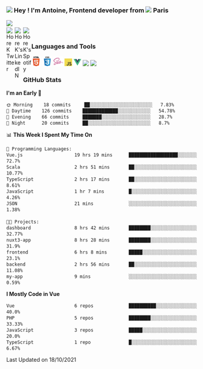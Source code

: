 ### <img src="https://media.giphy.com/media/hvRJCLFzcasrR4ia7z/giphy.gif" height="19px"> Hey ! I'm Antoine, Frontend developer from <img src="https://user-images.githubusercontent.com/45999037/109720557-8a4eaa00-7baa-11eb-8992-25452bd80e76.png" width="18px"/> Paris

<img src="https://media.giphy.com/media/UtEM6J85KZUgJhFUNs/giphy.gif" height="150px">

<div>
  <a href="https://twitter.com/HoreK0">
    <img align="left" alt="HoreK Twitter" width="22px" src="https://raw.githubusercontent.com/peterthehan/peterthehan/master/assets/twitter.svg" />
  </a>
  <a href="https://www.linkedin.com/in/antoine-lelong-510027199">
    <img align="left" alt="HoreK's LinkedIN" width="22px" src="https://raw.githubusercontent.com/peterthehan/peterthehan/master/assets/linkedin.svg" />
  </a>
  <a href="https://open.spotify.com/user/azenoxe">
    <img align="left" alt="HoreK's Spotify" width="22px" src="https://raw.githubusercontent.com/peterthehan/peterthehan/master/assets/spotify.svg" />
  </a>
</div>

<br />

### Languages and Tools

<p>
  <img height="25" src="https://raw.githubusercontent.com/github/explore/80688e429a7d4ef2fca1e82350fe8e3517d3494d/topics/html/html.png">
  <img height="25" src="https://raw.githubusercontent.com/github/explore/80688e429a7d4ef2fca1e82350fe8e3517d3494d/topics/css/css.png">
  <img height="25" src="https://raw.githubusercontent.com/github/explore/80688e429a7d4ef2fca1e82350fe8e3517d3494d/topics/sass/sass.png">
  <img height="20" src="https://raw.githubusercontent.com/github/explore/80688e429a7d4ef2fca1e82350fe8e3517d3494d/topics/javascript/javascript.png">
  <img height="20" src="https://raw.githubusercontent.com/github/explore/80688e429a7d4ef2fca1e82350fe8e3517d3494d/topics/vue/vue.png">
  <img height="20" src="https://github.com/nuxt/nuxt.js/blob/dev/.github/nuxt.png">
  <img height="20" src="https://camo.githubusercontent.com/61e102d7c605ff91efedb9d7e47c1c4a07cef59d3e1da202fd74f4772122ca4e/68747470733a2f2f766974656a732e6465762f6c6f676f2e737667">
</p>

### GitHub Stats

<!--START_SECTION:waka-->
**I'm an Early 🐤** 

```text
🌞 Morning    18 commits     ██░░░░░░░░░░░░░░░░░░░░░░░   7.83% 
🌆 Daytime    126 commits    █████████████░░░░░░░░░░░░   54.78% 
🌃 Evening    66 commits     ███████░░░░░░░░░░░░░░░░░░   28.7% 
🌙 Night      20 commits     ██░░░░░░░░░░░░░░░░░░░░░░░   8.7%

```


📊 **This Week I Spent My Time On** 

```text
💬 Programming Languages: 
Vue.js                   19 hrs 19 mins      ██████████████████░░░░░░░   72.7% 
Scala                    2 hrs 51 mins       ██░░░░░░░░░░░░░░░░░░░░░░░   10.77% 
TypeScript               2 hrs 17 mins       ██░░░░░░░░░░░░░░░░░░░░░░░   8.61% 
JavaScript               1 hr 7 mins         █░░░░░░░░░░░░░░░░░░░░░░░░   4.26% 
JSON                     21 mins             ░░░░░░░░░░░░░░░░░░░░░░░░░   1.38%

🐱‍💻 Projects: 
dashboard                8 hrs 42 mins       ████████░░░░░░░░░░░░░░░░░   32.77% 
nuxt3-app                8 hrs 28 mins       ████████░░░░░░░░░░░░░░░░░   31.9% 
frontend                 6 hrs 8 mins        █████░░░░░░░░░░░░░░░░░░░░   23.1% 
backend                  2 hrs 56 mins       ██░░░░░░░░░░░░░░░░░░░░░░░   11.08% 
my-app                   9 mins              ░░░░░░░░░░░░░░░░░░░░░░░░░   0.59%

```

**I Mostly Code in Vue** 

```text
Vue                      6 repos             ██████████░░░░░░░░░░░░░░░   40.0% 
PHP                      5 repos             ████████░░░░░░░░░░░░░░░░░   33.33% 
JavaScript               3 repos             █████░░░░░░░░░░░░░░░░░░░░   20.0% 
TypeScript               1 repo              █░░░░░░░░░░░░░░░░░░░░░░░░   6.67%

```



 Last Updated on 18/10/2021
<!--END_SECTION:waka-->
